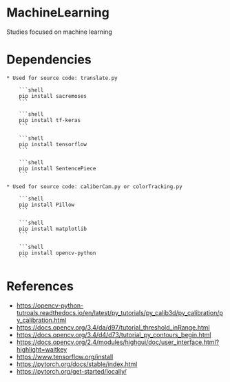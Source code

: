 # MachineLearning
Studies focused on machine learning


# Dependencies
    * Used for source code: translate.py

        ```shell
        pip install sacremoses
        ```

        ```shell
        pip install tf-keras
        ```

        ```shell
        pip install tensorflow
        ```

        ```shell
        pip install SentencePiece
        ```

    * Used for source code: caliberCam.py or colorTracking.py

        ```shell
        pip install Pillow
        ```

        ```shell
        pip install matplotlib 
        ```

        ```shell
        pip install opencv-python
        ```


# References
 - https://opencv-python-tutroals.readthedocs.io/en/latest/py_tutorials/py_calib3d/py_calibration/py_calibration.html
 - https://docs.opencv.org/3.4/da/d97/tutorial_threshold_inRange.html
 - https://docs.opencv.org/3.4/d4/d73/tutorial_py_contours_begin.html
 - https://docs.opencv.org/2.4/modules/highgui/doc/user_interface.html?highlight=waitkey
 - https://www.tensorflow.org/install
 - https://pytorch.org/docs/stable/index.html
 - https://pytorch.org/get-started/locally/